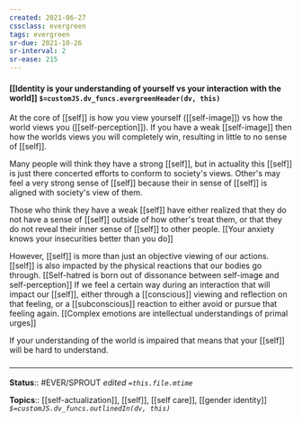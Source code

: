 ```yaml
---
created: 2021-06-27
cssclass: evergreen
tags: evergreen
sr-due: 2021-10-26
sr-interval: 2
sr-ease: 215
---
```


#### [[Identity is your understanding of yourself vs your interaction with the world]] `$=customJS.dv_funcs.evergreenHeader(dv, this)`

At the core of [[self]] is how you view yourself ([[self-image]]) vs how the world views you ([[self-perception]]). If you have a weak [[self-image]] then how the worlds views you will completely win, resulting in little to no sense of [[self]]. 

Many people will think they have a strong [[self]], but in actuality this [[self]] is just there concerted efforts to conform to society's views. Other's may feel a very strong sense of [[self]] because their in sense of [[self]] is aligned with society's view of them.

Those who think they have a weak [[self]] have either realized that they do not have a sense of [[self]] outside of how other's treat them, or that they do not reveal their inner sense of [[self]] to other people. [[Your anxiety knows your insecurities better than you do]]

However, [[self]] is more than just an objective viewing of our actions. [[self]] is also impacted by the physical reactions that our bodies go through.  [[Self-hatred is born out of dissonance between self-image and self-perception]] If we feel a certain way during an interaction that will impact our [[self]], either through a [[conscious]] viewing and reflection on that feeling, or a [[subconscious]] reaction to either avoid or pursue that feeling again. [[Complex emotions are intellectual understandings of primal urges]]

If your understanding of the world is impaired that means that your [[self]] will be hard to understand.

### <hr class="footnote"/>

**Status**:: #EVER/SPROUT
*edited `=this.file.mtime`*

**Topics**:: [[self-actualization]], [[self]], [[self care]], [[gender identity]]
*`$=customJS.dv_funcs.outlinedIn(dv, this)`*

